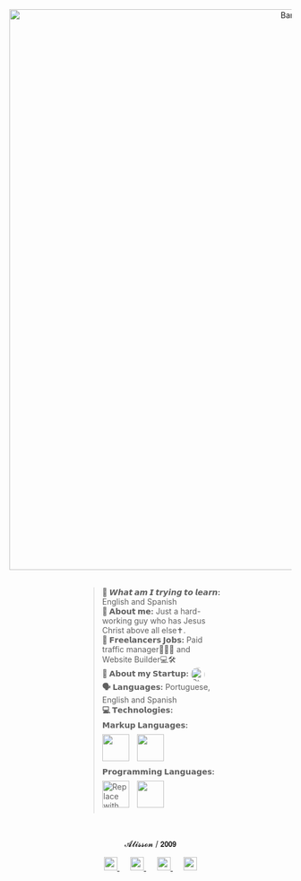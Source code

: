 <div align="center">
  <img src="https://github.com/user-attachments/assets/45e000cf-9c31-4368-9eaa-a01dde44e249" alt="Banner" width="1000">
</div>
<br>
<div style="width: 50%; margin: 0 auto; text-align: left;">
  
  <blockquote>
    <strong> 📖 𝙒𝙝𝙖𝙩 𝙖𝙢 𝙄 𝙩𝙧𝙮𝙞𝙣𝙜 𝙩𝙤 𝙡𝙚𝙖𝙧𝙣:</strong> English and Spanish  <br>
    <strong> 💬 𝗔𝗯𝗼𝘂𝘁 𝗺𝗲:</strong> Just a hard-working guy who has Jesus Christ above all else✝️.  <br>
    <strong> 💼 𝗙𝗿𝗲𝗲𝗹𝗮𝗻𝗰𝗲𝗿𝘀 𝗝𝗼𝗯𝘀:</strong> Paid traffic manager🧠🧑‍💼 and Website Builder💻🛠️ <br>
    <strong>🚀 𝗔𝗯𝗼𝘂𝘁 𝗺𝘆 𝗦𝘁𝗮𝗿𝘁𝘂𝗽:</strong> <img src="https://github.com/user-attachments/assets/fb38efc8-aa4b-4877-a2d8-1ebf199df197" alt="Startup Icon" width="25" style="border-radius: 100%; vertical-align: middle; margin-right: 5px;"> <br>
    <strong> 🗣️ 𝗟𝗮𝗻𝗴𝘂𝗮𝗴𝗲𝘀:</strong> Portuguese, English and Spanish  <br> <strong> 💻 𝗧𝗲𝗰𝗵𝗻𝗼𝗹𝗼𝗴𝗶𝗲𝘀:</strong>
    <div style="margin-top: 4px; margin-bottom: 15px;">
      <strong>𝗠𝗮𝗿𝗸𝘂𝗽 𝗟𝗮𝗻𝗴𝘂𝗮𝗴𝗲𝘀:</strong>
      <br>
      <div style="margin-top: 8px;">
        <img src="https://github.com/user-attachments/assets/1d1f88b5-6f0b-4d15-878a-f9d3ac340135" style="width: 48px; height: auto; margin-right: 10px; margin-bottom: 10px; vertical-align: middle;">
        <img src="https://github.com/user-attachments/assets/3282e5e3-1bb0-4c3c-98f9-69e61cb39e30" style="width: 48px; height: auto; margin-right: 10px; margin-bottom: 10px; vertical-align: middle;">
    </div>
    <div style="margin-bottom: 15px;">
      <strong>𝗣𝗿𝗼𝗴𝗿𝗮𝗺𝗺𝗶𝗻𝗴 𝗟𝗮𝗻𝗴𝘂𝗮𝗴𝗲𝘀:</strong>
      <br>
      <div style="margin-top: 8px;">
        <img src="https://github.com/user-attachments/assets/e51a7102-adc9-4572-996d-2baa4d00d69d" alt="Replace with Technology 3 name" title="Replace with Technology 3 name" style="width: 48px; height: auto; margin-right: 10px; margin-bottom: 10px; vertical-align: middle;">
         <img src="https://github.com/user-attachments/assets/db6a59f8-1e01-471b-ac1b-51fe6bbfda22" style="width: 48px; height: auto; margin-bottom: 10px; vertical-align: middle;"> </div>
        </div>
    </div>
    
  </blockquote>
</div>
<br>
<div align="center">

   𝓐𝓵𝓲𝓼𝓼𝓸𝓷 / 𝟮𝟬𝟬𝟵</strong> <br>
  
<div align="center">
 <a href="https://www.tiktok.com/@kiarofv" alt="Tik Tok">
    <img src="https://github.com/user-attachments/assets/4e039a4b-4029-45f7-9fde-d875a46d3d3a" width="24" height="24" />
  </a> &nbsp;&nbsp;&nbsp;&nbsp;     

  <a href="https://www.instagram.com/kiiaaroo" alt="Instagram">
    <img src="https://github.com/user-attachments/assets/bc2821eb-db73-48f1-a2f3-adca7f356478" width="24" height="24" />
  </a> &nbsp;&nbsp;&nbsp;&nbsp;     

  <a href="https://www.youtube.com/@kiarofv" alt="Youtube">
    <img src="https://github.com/user-attachments/assets/c656bae6-11d6-40df-8b44-f05856ff23f9" width="24" height="24" />
  </a> &nbsp;&nbsp;&nbsp;&nbsp;     

  <a href="https://x.com/kiaro" alt="X">
    <img src="https://github.com/user-attachments/assets/b28ecedc-9806-4595-bf1f-869631668d7f" width="24" height="24" />
  </a>
</div>

<br>
